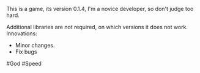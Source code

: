 This is a game, its version 0.1.4, I'm a novice developer, so don't judge too hard.

Additional libraries are not required, on which versions it does not work.
Innovations:

- Minor changes.
- Fix bugs

#God #Speed
